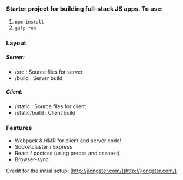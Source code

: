
### Starter project for building full-stack JS apps. To use:

1. `npm install`
2. `gulp run`

### Layout
##### Server:
  - /src : Source files for server
  - /build : Server build

##### Client:
  - /static : Source files for client
  - /static/build : Client build

### Features
- Webpack & HMR for client and server code! 
- Socketcluster / Express 
- React / postcss (using precss and cssnext)
- Browser-sync 

Credit for the initial setup: [http://jlongster.com/](http://jlongster.com/)
